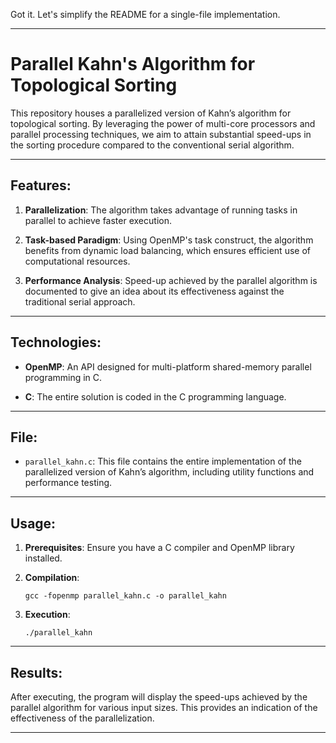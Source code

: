 Got it. Let's simplify the README for a single-file implementation.

---

# Parallel Kahn's Algorithm for Topological Sorting

This repository houses a parallelized version of Kahn’s algorithm for topological sorting. By leveraging the power of multi-core processors and parallel processing techniques, we aim to attain substantial speed-ups in the sorting procedure compared to the conventional serial algorithm.

---

## Features:

1. **Parallelization**: The algorithm takes advantage of running tasks in parallel to achieve faster execution.
   
2. **Task-based Paradigm**: Using OpenMP's task construct, the algorithm benefits from dynamic load balancing, which ensures efficient use of computational resources.

3. **Performance Analysis**: Speed-up achieved by the parallel algorithm is documented to give an idea about its effectiveness against the traditional serial approach.

---

## Technologies:

- **OpenMP**: An API designed for multi-platform shared-memory parallel programming in C.
  
- **C**: The entire solution is coded in the C programming language.

---

## File:

- `parallel_kahn.c`: This file contains the entire implementation of the parallelized version of Kahn’s algorithm, including utility functions and performance testing.

---

## Usage:

1. **Prerequisites**: Ensure you have a C compiler and OpenMP library installed.

2. **Compilation**: 
   ```
   gcc -fopenmp parallel_kahn.c -o parallel_kahn
   ```

3. **Execution**: 
   ```
   ./parallel_kahn
   ```

---

## Results:

After executing, the program will display the speed-ups achieved by the parallel algorithm for various input sizes. This provides an indication of the effectiveness of the parallelization.

---
